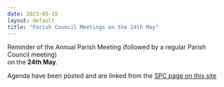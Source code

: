 ```yaml
---
date: 2023-05-18
layout: default
title: "Parish Council Meetings on the 24th May"
---
```


Reminder of the Annual Parish Meeting (followed by a regular Parish Council meeting)  
on the **24th May**.

Agenda have been posted and are linked from the [SPC page on this site](/parish-council/#TOC-Meeting-Agenda) 
